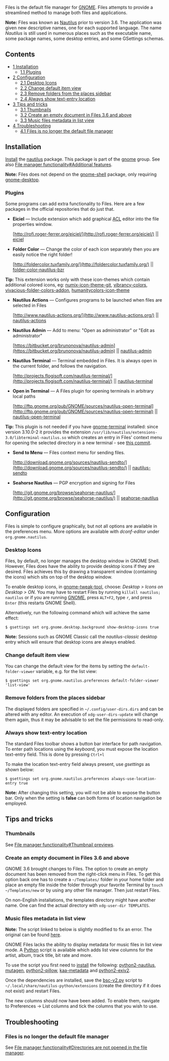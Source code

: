 Files is the default file manager for [GNOME](https://live.gnome.org/). Files attempts to provide a streamlined method to manage both files and applications.

**Note:** Files was known as [Nautilus](http://live.gnome.org/Nautilus) prior to version 3.6\. The application was given new descriptive names, one for each supported language. The name _Nautilus_ is still used in numerous places such as the executable name, some package names, some desktop entries, and some GSettings schemas.

## Contents

*   [1 Installation](#Installation)
    *   [1.1 Plugins](#Plugins)
*   [2 Configuration](#Configuration)
    *   [2.1 Desktop Icons](#Desktop_Icons)
    *   [2.2 Change default item view](#Change_default_item_view)
    *   [2.3 Remove folders from the places sidebar](#Remove_folders_from_the_places_sidebar)
    *   [2.4 Always show text-entry location](#Always_show_text-entry_location)
*   [3 Tips and tricks](#Tips_and_tricks)
    *   [3.1 Thumbnails](#Thumbnails)
    *   [3.2 Create an empty document in Files 3.6 and above](#Create_an_empty_document_in_Files_3.6_and_above)
    *   [3.3 Music files metadata in list view](#Music_files_metadata_in_list_view)
*   [4 Troubleshooting](#Troubleshooting)
    *   [4.1 Files is no longer the default file manager](#Files_is_no_longer_the_default_file_manager)

## Installation

[Install](/index.php/Install "Install") the [nautilus](https://www.archlinux.org/packages/?name=nautilus) package. This package is part of the [gnome](https://www.archlinux.org/groups/x86_64/gnome/) group. See also [File manager functionality#Additional features](/index.php/File_manager_functionality#Additional_features "File manager functionality").

**Note:** Files does not depend on the [gnome-shell](https://www.archlinux.org/packages/?name=gnome-shell) package, only requiring [gnome-desktop](https://www.archlinux.org/packages/?name=gnome-desktop).

### Plugins

Some programs can add extra functionality to Files. Here are a few packages in the official repositories that do just that.

*   **Eiciel** — Include extension which add graphical [ACL](/index.php/ACL "ACL") editor into the file properties window.

	[http://rofi.roger-ferrer.org/eiciel/](http://rofi.roger-ferrer.org/eiciel/) || [eiciel](https://aur.archlinux.org/packages/eiciel/)

*   **Folder Color** — Change the color of each icon separately then you are easily notice the right folder!

	[http://foldercolor.tuxfamily.org/](http://foldercolor.tuxfamily.org/) || [folder-color-nautilus-bzr](https://aur.archlinux.org/packages/folder-color-nautilus-bzr/)

**Tip:** This extension works only with these icon-themes which contain additional colored icons, eg:
[numix-icon-theme-git](https://aur.archlinux.org/packages/numix-icon-theme-git/), [vibrancy-colors](https://aur.archlinux.org/packages/vibrancy-colors/), [vivacious-folder-colors-addon](https://aur.archlinux.org/packages/vivacious-folder-colors-addon/), [humanitycolors-icon-theme](https://aur.archlinux.org/packages/humanitycolors-icon-theme/)

*   **Nautilus Actions** — Configures programs to be launched when files are selected in Files

	[http://www.nautilus-actions.org/](http://www.nautilus-actions.org/) || [nautilus-actions](https://www.archlinux.org/packages/?name=nautilus-actions)

*   **Nautilus Admin** — Add to menu: "Open as administrator" or "Edit as administrator"

	[https://bitbucket.org/brunonova/nautilus-admin](https://bitbucket.org/brunonova/nautilus-admin) || [nautilus-admin](https://aur.archlinux.org/packages/nautilus-admin/)

*   **Nautilus Terminal** — Terminal embedded in Files. It is always open in the current folder, and follows the navigation.

	[http://projects.flogisoft.com/nautilus-terminal/](http://projects.flogisoft.com/nautilus-terminal/) || [nautilus-terminal](https://www.archlinux.org/packages/?name=nautilus-terminal)

*   **Open in Terminal** — A Files plugin for opening terminals in arbitrary local paths

	[http://ftp.gnome.org/pub/GNOME/sources/nautilus-open-terminal](http://ftp.gnome.org/pub/GNOME/sources/nautilus-open-terminal) || [nautilus-open-terminal](https://www.archlinux.org/packages/?name=nautilus-open-terminal)

**Tip:** This plugin is not needed if you have [gnome-terminal](https://www.archlinux.org/packages/?name=gnome-terminal) installed: since version 3.10.0-2 it provides the extension `/usr/lib/nautilus/extensions-3.0/libterminal-nautilus.so` which creates an entry in Files' context menu for opening the selected directory in a new terminal - see [this commit](https://projects.archlinux.org/svntogit/packages.git/commit/trunk?h=packages/gnome-terminal&id=b143484f73a75663abacb69435fd663c348861d2).

*   **Send to Menu** — Files context menu for sending files.

	[http://download.gnome.org/sources/nautilus-sendto/](http://download.gnome.org/sources/nautilus-sendto/) || [nautilus-sendto](https://www.archlinux.org/packages/?name=nautilus-sendto)

*   **Seahorse Nautilus** — PGP encryption and signing for Files

	[http://git.gnome.org/browse/seahorse-nautilus/](http://git.gnome.org/browse/seahorse-nautilus/) || [seahorse-nautilus](https://www.archlinux.org/packages/?name=seahorse-nautilus)

## Configuration

Files is simple to configure graphically, but not all options are available in the preferences menu. More options are available with _dconf-editor_ under `org.gnome.nautilus`.

### Desktop Icons

Files, by default, no longer manages the desktop window in GNOME Shell. However, Files does have the ability to provide desktop icons if they are desired. Files achieves this by drawing a transparent window (containing the icons) which sits on top of the desktop window.

To enable desktop icons, in [gnome-tweak-tool](https://www.archlinux.org/packages/?name=gnome-tweak-tool), choose: _Desktop > Icons on Desktop > ON_. You may have to restart Files by running `killall nautilus; nautilus` or if you are running [GNOME](/index.php/GNOME "GNOME"), press `ALT+F2`, type `r`, and press `Enter` (this restarts GNOME Shell).

Alternatively, run the following command which will achieve the same effect:

```
$ gsettings set org.gnome.desktop.background show-desktop-icons true

```

**Note:** Sessions such as GNOME Classic call the _nautilus-classic_ desktop entry which will ensure that desktop icons are always enabled.

### Change default item view

You can change the default view for the items by setting the `default-folder-viewer` variable, e.g. for the list view:

```
$ gsettings set org.gnome.nautilus.preferences default-folder-viewer 'list-view'

```

### Remove folders from the places sidebar

The displayed folders are specified in `~/.config/user-dirs.dirs` and can be altered with any editor. An execution of `xdg-user-dirs-update` will change them again, thus it may be advisable to set the file permissions to read-only.

### Always show text-entry location

The standard Files toolbar shows a button bar interface for path navigation. To enter path locations using the _keyboard_, you must expose the location text-entry field. This is done by pressing `Ctrl+l`

To make the location text-entry field always present, use _gsettings_ as shown below:

```
$ gsettings set org.gnome.nautilus.preferences always-use-location-entry true

```

**Note:** After changing this setting, you will not be able to expose the button bar. Only when the setting is **false** can both forms of location navigation be employed.

## Tips and tricks

### Thumbnails

See [File manager functionality#Thumbnail previews](/index.php/File_manager_functionality#Thumbnail_previews "File manager functionality").

### Create an empty document in Files 3.6 and above

GNOME 3.6 brought changes to Files. The option to create an empty document has been removed from the right-click menu in Files. To get this option back one has to create a `~/Templates/` folder in your home folder and place an empty file inside the folder through your favorite Terminal by `touch ~/Templates/new` or by using any other file manager. Then just restart Files.

On non-English installations, the templates directory might have another name. One can find the actual directory with `xdg-user-dir TEMPLATES`.

### Music files metadata in list view

**Note:** The script linked to below is slightly modified to fix an error. The original can be found [here](http://bazaar.launchpad.net/~team1/+junk/devel/view/head:/bsc-v2.py).

GNOME Files lacks the ability to display metadata for music files in list view mode. A [Python](/index.php/Python "Python") script is available which adds list view columns for the artist, album, track title, bit rate and more.

To use the script you first need to [install](/index.php/Install "Install") the following: [python2-nautilus](https://www.archlinux.org/packages/?name=python2-nautilus), [mutagen](https://www.archlinux.org/packages/?name=mutagen), [python2-pillow](https://www.archlinux.org/packages/?name=python2-pillow), [kaa-metadata](https://www.archlinux.org/packages/?name=kaa-metadata) and [python2-exiv2](https://www.archlinux.org/packages/?name=python2-exiv2).

Once the dependencies are installed, save the [bsc-v2.py](http://pastebin.com/zN69twVP) script to `~/.local/share/nautilus-python/extensions` (create the directory if it does not exist) and restart Files.

The new columns should now have been added. To enable them, navigate to Preferences -> List columns and tick the columns that you wish to use.

## Troubleshooting

### Files is no longer the default file manager

See [File manager functionality#Directories are not opened in the file manager](/index.php/File_manager_functionality#Directories_are_not_opened_in_the_file_manager "File manager functionality").